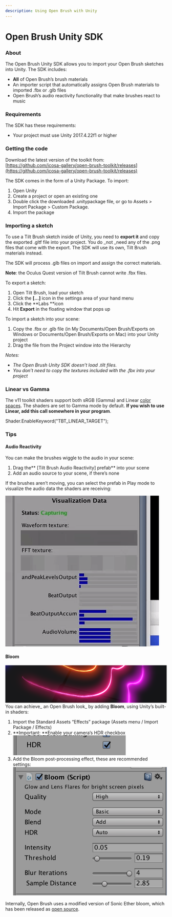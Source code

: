 ```yaml
---
description: Using Open Brush with Unity
---
```


# Open Brush Unity SDK

### About <a href="_j7bdhxvyulyl" id="_j7bdhxvyulyl"></a>

The Open Brush Unity SDK allows you to import your Open Brush sketches into Unity. The SDK includes:

* **All** of Open Brush’s brush materials
* An importer script that automatically assigns Open Brush materials to imported .fbx or .glb files
* Open Brush’s audio reactivity functionality that make brushes react to music

### Requirements <a href="_q9lph11ngm09" id="_q9lph11ngm09"></a>

The SDK has these requirements:

* Your project must use Unity 2017.4.22f1 or higher

### Getting the code <a href="_iqjwk94xwdgd" id="_iqjwk94xwdgd"></a>

Download the latest version of the toolkit from:[\
](https://github.com/icosa-gallery/open-brush-toolkit)[https://github.com/icosa-gallery/open-brush-toolkit/releases](https://github.com/icosa-gallery/open-brush-toolkit/releases)

The SDK comes in the form of a Unity Package. To import:

1. Open Unity
2. Create a project or open an existing one
3. Double click the downloaded .unitypackage file, or go to Assets > Import Package > Custom Package.
4. Import the package

### Importing a sketch <a href="_6wwms1xya8em" id="_6wwms1xya8em"></a>

To use a Tilt Brush sketch inside of Unity, you need to **export it** and copy the exported .gltf file into your project. You do _not _need any of the .png files that come with the export. The SDK will use its own, Tilt Brush materials instead.

The SDK will process .glb files on import and assign the correct materials.

**Note**: the Oculus Quest version of Tilt Brush cannot write .fbx files.&#x20;

To export a sketch:

1. Open Tilt Brush, load your sketch
2. Click the **\[...]** icon in the settings area of your hand menu
3. Click the **Labs **icon
4. Hit **Export** in the floating window that pops up

To import a sketch into your scene:

1. Copy the .fbx or .glb file (in My Documents/Open Brush/Exports on Windows or Documents/Open Brush/Exports on Mac) into your Unity project
2. Drag the file from the Project window into the Hierarchy

_Notes:_

* _The Open Brush Unity SDK doesn’t load .tilt files._
* _You don’t need to copy the textures included with the .fbx into your project_

### Linear vs Gamma <a href="_nvutjzw2fj1u" id="_nvutjzw2fj1u"></a>

The v11 toolkit shaders support both sRGB (Gamma) and Linear [color spaces](https://docs.unity3d.com/Manual/LinearRendering-LinearOrGammaWorkflow.html). The shaders are set to Gamma mode by default. **If you wish to use Linear, add this call somewhere in your program**.

Shader.EnableKeyword("TBT\_LINEAR\_TARGET");

### Tips <a href="_ibglt4zbyabz" id="_ibglt4zbyabz"></a>

#### Audio Reactivity <a href="_st8oph1ghsgx" id="_st8oph1ghsgx"></a>

You can make the brushes wiggle to the audio in your scene:

1. Drag the** \[Tilt Brush Audio Reactivity] prefab** into your scene
2. Add an audio source to your scene, if there’s none

If the brushes aren’t moving, you can select the prefab in Play mode to visualize the audio data the shaders are receiving:

![](../.gitbook/assets/0)

#### Bloom <a href="_7ljsa6ylg4rb" id="_7ljsa6ylg4rb"></a>

![](../.gitbook/assets/1)\
You can achieve_ an Open Brush look_ by adding **Bloom**, using Unity’s built-in shaders:

1. Import the Standard Assets “Effects” package (Assets menu / Import Package / Effects)
2. **Important: **Enable your camera’s HDR checkbox\
   ![](../.gitbook/assets/2)
3. Add the Bloom post-processing effect, these are recommended settings:\
   ![](../.gitbook/assets/3)

Internally, Open Brush uses a modified version of Sonic Ether bloom, which has been released as [open source](https://github.com/sonicether/SE-Natural-Bloom-Dirty-Lens).
